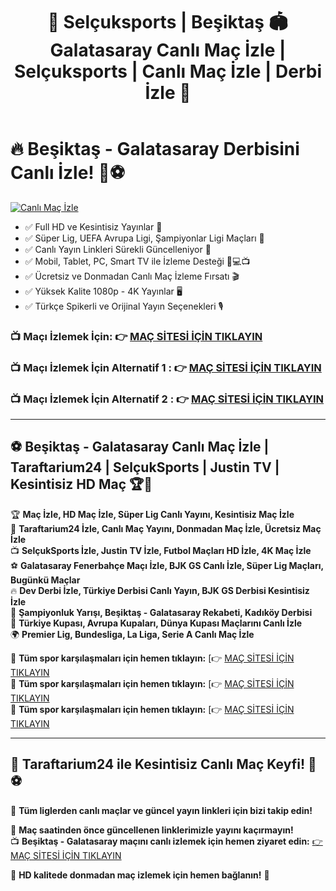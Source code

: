 <header>


# 🎇 Selçuksports | Beşiktaş 🏟️ Galatasaray Canlı Maç İzle | Selçuksports | Canlı Maç İzle | Derbi İzle 🎯



</header>



# 🔥 Beşiktaş - Galatasaray  Derbisini Canlı İzle! 🎤⚽
[![Canlı Maç İzle](https://i.ibb.co/Cs6cN3Gh/images.png)](http://www.ligtvizlesene50.info)  


- ✅ Full HD ve Kesintisiz Yayınlar 📡
- ✅ Süper Lig, UEFA Avrupa Ligi, Şampiyonlar Ligi Maçları 🏅
- ✅ Canlı Yayın Linkleri Sürekli Güncelleniyor 🔄
- ✅ Mobil, Tablet, PC, Smart TV ile İzleme Desteği 📱💻📺
- ✅ Ücretsiz ve Donmadan Canlı Maç İzleme Fırsatı 🎬
- ✅ Yüksek Kalite 1080p - 4K Yayınlar 🖥️
- ✅ Türkçe Spikerli ve Orijinal Yayın Seçenekleri 🎙️


### 📺 Maçı İzlemek İçin: 👉 [MAÇ SİTESİ İÇİN TIKLAYIN](http://www.ligtvizlesene50.info)
### 📺 Maçı İzlemek İçin Alternatif 1 : 👉 [MAÇ SİTESİ İÇİN TIKLAYIN](http://www.canlimacizle26.fr)
### 📺 Maçı İzlemek İçin Alternatif 2 : 👉 [MAÇ SİTESİ İÇİN TIKLAYIN](http://www.nazifspor31.one)
---

## ⚽ **Beşiktaş - Galatasaray Canlı Maç İzle | Taraftarium24 | SelçukSports | Justin TV | Kesintisiz HD Maç** 🏆📡

🏆 **Maç İzle, HD Maç İzle, Süper Lig Canlı Yayını, Kesintisiz Maç İzle**  
📡 **Taraftarium24 İzle, Canlı Maç Yayını, Donmadan Maç İzle, Ücretsiz Maç İzle**  
📺 **SelçukSports İzle, Justin TV İzle, Futbol Maçları HD İzle, 4K Maç İzle**  
⚽ **Galatasaray Fenerbahçe Maçı İzle, BJK GS Canlı İzle, Süper Lig Maçları, Bugünkü Maçlar**  
🔥 **Dev Derbi İzle, Türkiye Derbisi Canlı Yayın, BJK GS Derbisi Kesintisiz İzle**  
🏅 **Şampiyonluk Yarışı, Beşiktaş - Galatasaray Rekabeti, Kadıköy Derbisi**  
📌 **Türkiye Kupası, Avrupa Kupaları, Dünya Kupası Maçlarını Canlı İzle**  
🌍 **Premier Lig, Bundesliga, La Liga, Serie A Canlı Maç İzle**  

📌 **Tüm spor karşılaşmaları için hemen tıklayın:** [👉 [MAÇ SİTESİ İÇİN TIKLAYIN](http://www.ligtvizlesene50.info)
<br>
📌 **Tüm spor karşılaşmaları için hemen tıklayın:** [👉 [MAÇ SİTESİ İÇİN TIKLAYIN](http://www.canlimacizle26.fr)
<br>
📌 **Tüm spor karşılaşmaları için hemen tıklayın:** [👉 [MAÇ SİTESİ İÇİN TIKLAYIN](http://www.nazifspor31.one)


---

## 🚀 **Taraftarium24 ile Kesintisiz Canlı Maç Keyfi!** 🎯⚽

🏅 **Tüm liglerden canlı maçlar ve güncel yayın linkleri için bizi takip edin!**

📢 **Maç saatinden önce güncellenen linklerimizle yayını kaçırmayın!**  
📺 **Beşiktaş - Galatasaray maçını canlı izlemek için hemen ziyaret edin:** [👉 MAÇ SİTESİ İÇİN TIKLAYIN](http://www.ligtvizlesene50.info)  

🌟 **HD kalitede donmadan maç izlemek için hemen bağlanın!** 🎉
